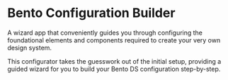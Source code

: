 # Bento Configuration Builder

A wizard app that conveniently guides you through configuring the foundational elements and components required to create your very own design system.

This configurator takes the guesswork out of the initial setup, providing a guided wizard for you to build your Bento DS configuration step-by-step.
